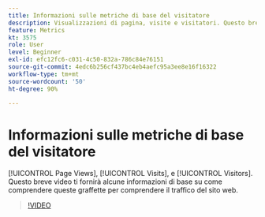 ```yaml
---
title: Informazioni sulle metriche di base del visitatore
description: Visualizzazioni di pagina, visite e visitatori. Questo breve video ti fornirà alcune informazioni di base su come comprendere queste graffette per comprendere il traffico del sito web.
feature: Metrics
kt: 3575
role: User
level: Beginner
exl-id: efc12fc6-c031-4c50-832a-786c84e76151
source-git-commit: 4edc6b256cf437bc4eb4aefc95a3ee8e16f16322
workflow-type: tm+mt
source-wordcount: '50'
ht-degree: 90%

---
```


# Informazioni sulle metriche di base del visitatore

[!UICONTROL Page Views], [!UICONTROL Visits], e [!UICONTROL Visitors]. Questo breve video ti fornirà alcune informazioni di base su come comprendere queste graffette per comprendere il traffico del sito web.

>[!VIDEO](https://video.tv.adobe.com/v/28774/?quality=12&learn=on)
